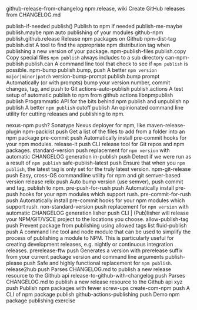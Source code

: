 github-release-from-changelog	npm.release, wiki	Create GitHub releases from CHANGELOG.md

publish-if-needed	publish()	Publish to npm if needed
publish-me-maybe	publish.maybe	npm auto publishing of your modules
github-npm	publish.github.release	Release npm packages on Github
npm-dist-tag	publish.dist	A tool to find the appropriate npm distribution tag when publishing a new version of your package.
npm-publish-files	publish.copy	Copy special files `npm publish` always includes to a sub directory
can-npm-publish	publish.can	A command line tool that check to see if `npm publish` is possible.
npm-bump	publish.bump, push	A better `npm version major|minor|patch`
version-bump-prompt	publish.bump prompt	Automatically (or with prompts) bump your version number, commit changes, tag, and push to Git
actions-auto-publish	publish.actions	A test setup of automatic publish to npm from github actions
libnpmpublish	publish	Programmatic API for the bits behind npm publish and unpublish
np	publish	A better `npm publish`
cutoff	publish	An opinionated command line utility for cutting releases and publishing to npm.

nexus-npm	push?	Sonatype Nexus deployer for npm, like maven-release-plugin
npm-packlist	push	Get a list of the files to add from a folder into an npm package
pre-commit	push	Automatically install pre-commit hooks for your npm modules.
release-it	push	CLI release tool for Git repos and npm packages.
standard-version	push	replacement for `npm version` with automatic CHANGELOG generation
in-publish	push	Detect if we were run as a result of `npm publish`
safe-publish-latest	push	Ensure that when you `npm publish`, the latest tag is only set for the truly latest version.
npm-git-release	push	Easy, cross-OS commandline utility for npm and git semver-based version release
relix	push	Auto bump version (use semver), push commit and tag, publish to npm.
pre-push-for-rush	push	Automatically install pre-push hooks for your npm modules which support rush.
pre-commit-for-rush	push	Automatically install pre-commit hooks for your npm modules which support rush.
non-standard-version	push	replacement for `npm version` with automatic CHANGELOG generation
lisher	push	CLI | (Pub)lisher will release your NPM/GIT/VSCE project to the locations you choose.
allow-publish-tag	push	Prevent package from publishing using allowed tags list
fluid-publish	push	A command line tool and node module that can be used to simplify the process of publishing a module to NPM. This is particularly useful for creating development releases, e.g. nightly or continuous integration releases.
prerelease-ftw	push	Generates a version with prerelease suffix from your current package version and command line arguments
publish-please	push	Safe and highly functional replacement for `npm publish`.
release2hub	push	Parses CHANGELOG.md to publish a new release resource to the Github api
release-to-github-with-changelog	push	Parses CHANGELOG.md to publish a new release resource to the Github api
xyz	push	Publish npm packages with fewer screw-ups
create-com-npm	push	A CLI of npm package publish
github-actions-publishing	push	Demo npm package publishing exercise

